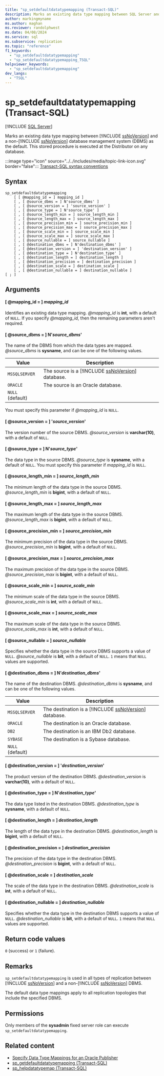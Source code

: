 ```yaml
---
title: "sp_setdefaultdatatypemapping (Transact-SQL)"
description: Marks an existing data type mapping between SQL Server and a non-SQL Server database management system (DBMS) as the default.
author: markingmyname
ms.author: maghan
ms.reviewer: randolphwest
ms.date: 04/08/2024
ms.service: sql
ms.subservice: replication
ms.topic: "reference"
f1_keywords:
  - "sp_setdefaultdatatypemapping"
  - "sp_setdefaultdatatypemapping_TSQL"
helpviewer_keywords:
  - "sp_setdefaultdatatypemapping"
dev_langs:
  - "TSQL"
---
```

# sp_setdefaultdatatypemapping (Transact-SQL)

[!INCLUDE [SQL Server](../../includes/applies-to-version/sqlserver.md)]

Marks an existing data type mapping between [!INCLUDE [ssNoVersion](../../includes/ssnoversion-md.md)] and a non-[!INCLUDE [ssNoVersion](../../includes/ssnoversion-md.md)] database management system (DBMS) as the default. This stored procedure is executed at the Distributor on any database.

:::image type="icon" source="../../includes/media/topic-link-icon.svg" border="false"::: [Transact-SQL syntax conventions](../../t-sql/language-elements/transact-sql-syntax-conventions-transact-sql.md)

## Syntax

```syntaxsql
sp_setdefaultdatatypemapping
    [ [ @mapping_id = ] mapping_id ]
    [ , [ @source_dbms = ] N'source_dbms' ]
    [ , [ @source_version = ] 'source_version' ]
    [ , [ @source_type = ] N'source_type' ]
    [ , [ @source_length_min = ] source_length_min ]
    [ , [ @source_length_max = ] source_length_max ]
    [ , [ @source_precision_min = ] source_precision_min ]
    [ , [ @source_precision_max = ] source_precision_max ]
    [ , [ @source_scale_min = ] source_scale_min ]
    [ , [ @source_scale_max = ] source_scale_max ]
    [ , [ @source_nullable = ] source_nullable ]
    [ , [ @destination_dbms = ] N'destination_dbms' ]
    [ , [ @destination_version = ] 'destination_version' ]
    [ , [ @destination_type = ] N'destination_type' ]
    [ , [ @destination_length = ] destination_length ]
    [ , [ @destination_precision = ] destination_precision ]
    [ , [ @destination_scale = ] destination_scale ]
    [ , [ @destination_nullable = ] destination_nullable ]
[ ; ]
```

## Arguments

#### [ @mapping_id = ] *mapping_id*

Identifies an existing data type mapping. *@mapping_id* is **int**, with a default of `NULL`. If you specify *@mapping_id*, then the remaining parameters aren't required.

#### [ @source_dbms = ] N'*source_dbms*'

The name of the DBMS from which the data types are mapped. *@source_dbms* is **sysname**, and can be one of the following values.

| Value | Description |
| --- | --- |
| `MSSQLSERVER` | The source is a [!INCLUDE [ssNoVersion](../../includes/ssnoversion-md.md)] database. |
| `ORACLE` | The source is an Oracle database. |
| `NULL` (default) | |

You must specify this parameter if *@mapping_id* is `NULL`.

#### [ @source_version = ] '*source_version*'

The version number of the source DBMS. *@source_version* is **varchar(10)**, with a default of `NULL`.

#### [ @source_type = ] N'*source_type*'

The data type in the source DBMS. *@source_type* is **sysname**, with a default of `NULL`. You must specify this parameter if *mapping_id* is `NULL`.

#### [ @source_length_min = ] *source_length_min*

The minimum length of the data type in the source DBMS. *@source_length_min* is **bigint**, with a default of `NULL`.

#### [ @source_length_max = ] *source_length_max*

The maximum length of the data type in the source DBMS. *@source_length_max* is **bigint**, with a default of `NULL`.

#### [ @source_precision_min = ] *source_precision_min*

The minimum precision of the data type in the source DBMS. *@source_precision_min* is **bigint**, with a default of `NULL`.

#### [ @source_precision_max = ] *source_precision_max*

The maximum precision of the data type in the source DBMS. *@source_precision_max* is **bigint**, with a default of `NULL`.

#### [ @source_scale_min = ] *source_scale_min*

The minimum scale of the data type in the source DBMS. *@source_scale_min* is **int**, with a default of `NULL`.

#### [ @source_scale_max = ] *source_scale_max*

The maximum scale of the data type in the source DBMS. *@source_scale_max* is **int**, with a default of `NULL`.

#### [ @source_nullable = ] *source_nullable*

Specifies whether the data type in the source DBMS supports a value of `NULL`. *@source_nullable* is **bit**, with a default of `NULL`. `1` means that `NULL` values are supported.

#### [ @destination_dbms = ] N'*destination_dbms*'

The name of the destination DBMS. *@destination_dbms* is **sysname**, and can be one of the following values.

| Value | Description |
| --- | --- |
| `MSSQLSERVER` | The destination is a [!INCLUDE [ssNoVersion](../../includes/ssnoversion-md.md)] database. |
| `ORACLE` | The destination is an Oracle database. |
| `DB2` | The destination is an IBM Db2 database. |
| `SYBASE` | The destination is a Sybase database. |
| `NULL` (default) | |

#### [ @destination_version = ] '*destination_version*'

The product version of the destination DBMS. *@destination_version* is **varchar(10)**, with a default of `NULL`.

#### [ @destination_type = ] N'*destination_type*'

The data type listed in the destination DBMS. *@destination_type* is **sysname**, with a default of `NULL`.

#### [ @destination_length = ] *destination_length*

The length of the data type in the destination DBMS. *@destination_length* is **bigint**, with a default of `NULL`.

#### [ @destination_precision = ] *destination_precision*

The precision of the data type in the destination DBMS. *@destination_precision* is **bigint**, with a default of `NULL`.

#### [ @destination_scale = ] *destination_scale*

The scale of the data type in the destination DBMS. *@destination_scale* is **int**, with a default of `NULL`.

#### [ @destination_nullable = ] *destination_nullable*

Specifies whether the data type in the destination DBMS supports a value of `NULL`. *@destination_nullable* is **bit**, with a default of `NULL`. `1` means that `NULL` values are supported.

## Return code values

`0` (success) or `1` (failure).

## Remarks

`sp_setdefaultdatatypemapping` is used in all types of replication between [!INCLUDE [ssNoVersion](../../includes/ssnoversion-md.md)] and a non-[!INCLUDE [ssNoVersion](../../includes/ssnoversion-md.md)] DBMS.

The default data type mappings apply to all replication topologies that include the specified DBMS.

## Permissions

Only members of the **sysadmin** fixed server role can execute `sp_setdefaultdatatypemapping`.

## Related content

- [Specify Data Type Mappings for an Oracle Publisher](../replication/publish/specify-data-type-mappings-for-an-oracle-publisher.md)
- [sp_getdefaultdatatypemapping (Transact-SQL)](sp-getdefaultdatatypemapping-transact-sql.md)
- [sp_helpdatatypemap (Transact-SQL)](sp-helpdatatypemap-transact-sql.md)

